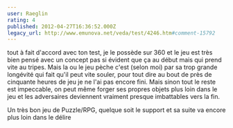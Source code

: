```yaml
---
user: Raeglin
rating: 4
published: 2012-04-27T16:36:52.000Z
legacy_url: http://www.emunova.net/veda/test/4246.htm#comment-15792
---
```

tout à fait d'accord avec ton test, je le possède sur 360 et le jeu est très bien pensé avec un concept pas si évident que ça au début mais qui prend vite au tripes. Mais la ou le jeu pèche c'est (selon moi) par sa trop grande longévité qui fait qu'il peut vite souler, pour tout dire au bout de près de cinquante heures de jeu je ne l'ai pas encore fini. Mais sinon tout le reste est impeccable, on peut même forger ses propres objets plus loin dans le jeu et les adversaires deviennent vraiment presque imbattables  vers la fin. 

Un très bon jeu de Puzzle/RPG, quelque soit le support et sa suite va encore plus loin dans le délire